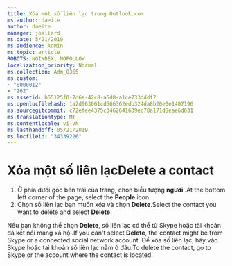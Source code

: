 ```yaml
---
title: Xóa một số liên lạc trong Outlook.com
ms.author: daeite
author: daeite
manager: joallard
ms.date: 5/21/2019
ms.audience: Admin
ms.topic: article
ROBOTS: NOINDEX, NOFOLLOW
localization_priority: Normal
ms.collection: Adm_O365
ms.custom:
- "8000012"
- "262"
ms.assetid: b65125f0-7d6a-42c8-a5d8-a1ce733dddf7
ms.openlocfilehash: 1a2d963061cd566362edb324da8b20e0e1407196
ms.sourcegitcommit: c72efee4375c3462641639ec78a171d8eae6d631
ms.translationtype: MT
ms.contentlocale: vi-VN
ms.lasthandoff: 05/21/2019
ms.locfileid: "34339226"
---
```

# <a name="delete-a-contact"></a><span data-ttu-id="9a219-102">Xóa một số liên lạc</span><span class="sxs-lookup"><span data-stu-id="9a219-102">Delete a contact</span></span>

1. <span data-ttu-id="9a219-103">Ở phía dưới góc bên trái của trang, chọn biểu tượng **người** .</span><span class="sxs-lookup"><span data-stu-id="9a219-103">At the bottom left corner of the page, select the **People** icon.</span></span>
2. <span data-ttu-id="9a219-104">Chọn số liên lạc bạn muốn xóa và chọn **Delete**.</span><span class="sxs-lookup"><span data-stu-id="9a219-104">Select the contact you want to delete and select **Delete**.</span></span>

<span data-ttu-id="9a219-105">Nếu bạn không thể chọn **Delete**, số liên lạc có thể từ Skype hoặc tài khoản đã kết nối mạng xã hội.</span><span class="sxs-lookup"><span data-stu-id="9a219-105">If you can't select **Delete**, the contact might be from Skype or a connected social network account.</span></span> <span data-ttu-id="9a219-106">Để xóa số liên lạc, hãy vào Skype hoặc tài khoản số liên lạc nằm ở đâu.</span><span class="sxs-lookup"><span data-stu-id="9a219-106">To delete the contact, go to Skype or the account where the contact is located.</span></span>